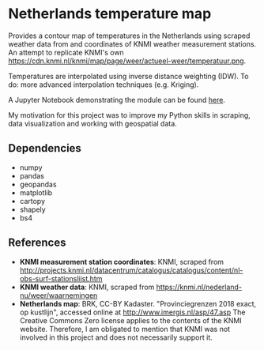 # Netherlands temperature map
Provides a contour map of temperatures in the Netherlands using scraped weather data from and coordinates of KNMI weather measurement stations. An attempt to replicate KNMI's own https://cdn.knmi.nl/knmi/map/page/weer/actueel-weer/temperatuur.png.

Temperatures are interpolated using inverse distance weighting (IDW). To do: more advanced interpolation techniques (e.g. Kriging).

A Jupyter Notebook demonstrating the module can be found [here](example.ipynb).

My motivation for this project was to improve my Python skills in scraping, data visualization and working with geospatial data.
## Dependencies
* numpy
* pandas
* geopandas
* matplotlib
* cartopy
* shapely
* bs4
## References
* **KNMI measurement station coordinates**: KNMI, scraped from http://projects.knmi.nl/datacentrum/catalogus/catalogus/content/nl-obs-surf-stationslijst.htm
* **KNMI weather data**: KNMI, scraped from https://knmi.nl/nederland-nu/weer/waarnemingen
* **Netherlands map**: BRK, CC-BY Kadaster. "Provinciegrenzen 2018 exact, op kustlijn", accessed online at http://www.imergis.nl/asp/47.asp
The Creative Commons Zero license applies to the contents of the KNMI website. Therefore, I am obligated to mention that KNMI was not involved in this project and does not necessarily support it.
